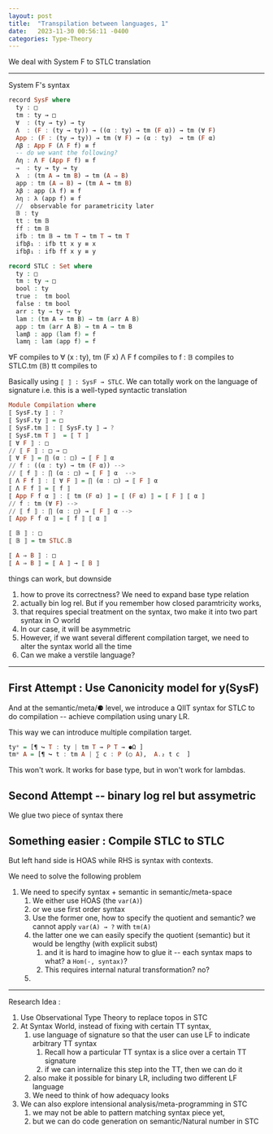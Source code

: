 ```yaml
---
layout: post
title:  "Transpilation between languages, 1"
date:   2023-11-30 00:56:11 -0400
categories: Type-Theory
---
```

We deal with System F to STLC translation

***
System F's syntax
```Haskell
record SysF where
  ty : □
  tm : ty → □
  ∀  : (ty → ty) → ty 
  Λ  : (F : (ty → ty)) → ((α : ty) → tm (F α)) → tm (∀ F)
  App : (F : (ty → ty)) → tm (∀ F) → (α : ty)  → tm (F α)
  Λβ : App F (Λ F f) ≡ f
  -- do we want the following?
  Λη : Λ F (App F f) ≡ f
  ⇒  : ty → ty → ty 
  λ  : (tm A → tm B) → tm (A ⇒ B)
  app : tm (A ⇒ B) → (tm A → tm B)
  λβ : app (λ f) ≡ f
  λη : λ (app f) ≡ f
  //  observable for parametricity later
  𝔹 : ty 
  tt : tm 𝔹
  ff : tm 𝔹
  ifb : tm 𝔹 → tm T → tm T → tm T
  ifbβ₁ : ifb tt x y ≡ x 
  ifbβ₁ : ifb ff x y ≡ y 
```

```agda 
record STLC : Set where 
  ty : □
  tm : ty → □
  bool : ty 
  true :  tm bool
  false : tm bool
  arr : ty → ty → ty
  lam : (tm A → tm B) → tm (arr A B)
  app : tm (arr A B) → tm A → tm B
  lamβ : app (lam f) = f
  lamη : lam (app f) = f 
```

∀F compiles to ∀ (x : ty), tm (F x)
Λ F f compiles to f : 
𝔹 compiles to STLC.tm (𝔹)
tt compiles to 

Basically using `⟦ ⟧ : SysF → STLC`. We can totally work on the language of signature
i.e. this is a well-typed syntactic translation

```haskell
Module Compilation where
⟦ SysF.ty ⟧ : ?
⟦ SysF.ty ⟧ = □
⟦ SysF.tm ⟧ : ⟦ SysF.ty ⟧ → ?
⟦ SysF.tm T ⟧  = ⟦ T ⟧
⟦ ∀ F ⟧ : □
// ⟦ F ⟧ : □ → □ 
⟦ ∀ F ⟧ = ∏ (α : □) → ⟦ F ⟧ α
// f : ((α : ty) → tm (F α)) -->
// ⟦ f ⟧ : ∏ (α : □) → ⟦ F ⟧ α  -->
⟦ Λ F f ⟧ : ⟦ ∀ F ⟧ = ∏ (α : □) → ⟦ F ⟧ α
⟦ Λ F f ⟧ = ⟦ f ⟧
⟦ App F f α ⟧ : ⟦ tm (F α) ⟧ = ⟦ (F α) ⟧ = ⟦ F ⟧ ⟦ α ⟧
// f : tm (∀ F) -->
// ⟦ f ⟧ : ∏ (α : □) → ⟦ F ⟧ α -->
⟦ App F f α ⟧ = ⟦ f ⟧ ⟦ α ⟧

⟦ 𝔹 ⟧ : □
⟦ 𝔹 ⟧ = tm STLC.𝔹

⟦ A ⇒ B ⟧ : □
⟦ A ⇒ B ⟧ = ⟦ A ⟧ → ⟦ B ⟧  
```
things can work, but downside
1. how to prove its correctness? We need to expand base type relation
2. actually bin log rel. But if you remember how closed paramtricity works, 
3. that requires special treatment on the syntax, two make it into two part syntax in ○ world
4. In our case, it will be asymmetric
5. However, if we want several different compilation target, we need to alter the syntax world all the time
6. Can we make a verstile language?


***

## First Attempt : Use Canonicity model for y(SysF) 

And at the semantic/meta/⚈ level, we introduce a QIIT syntax for STLC to do compilation --
achieve compilation using unary LR.

This way we can introduce multiple compilation target.

```haskell
ty* = [¶ ↪ T : ty | tm T → P T → ⚈Ω ]
tm* A = [¶ ↪ t : tm A | ∑ c : P (○ A),  A.₂ t c  ]

```
This won't work. It works for base type, but in won't work for lambdas.

## Second Attempt -- binary log rel but assymetric

We glue two piece of syntax there

## Something easier : Compile STLC to STLC
But left hand side is HOAS while RHS is syntax with contexts.

We need to solve the following problem
1. We need to specify syntax + semantic in semantic/meta-space
   1. We either use HOAS (the `var(A)`)
   2. or we use first order syntax
   3. Use the former one, how to specify the quotient and semantic? we cannot apply `var(A) → ?` with `tm(A)`
   4. the latter one we can easily specify the quotient (semantic) but it would be lengthy (with explicit subst)
      1. and it is hard to imagine how to glue it -- each syntax maps to what? a `Hom(-, syntax)`? 
      2. This requires internal natural transformation? no?
   5.  




***

Research Idea : 
1. Use Observational Type Theory to replace topos in STC
2. At Syntax World, instead of fixing with certain TT syntax, 
   1. use language of signature so that the user can use LF to indicate arbitrary TT syntax
      1. Recall how a particular TT syntax is a slice over a certain TT signature
      2. if we can internalize this step into the TT, then we can do it
   2. also make it possible for binary LR, including two different LF language   
   3. We need to think of how adequacy looks
3. We can also explore intensional analysis/meta-programming in STC
   1. we may not be able to pattern matching syntax piece yet, 
   2. but we can do code generation on semantic/Natural number in STC